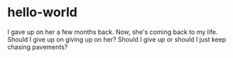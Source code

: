 # hello-world
I gave up on her a few months back. Now, she's coming back to my life. Should I give up on giving up on her? 
Should I give up or should I just keep chasing pavements?
